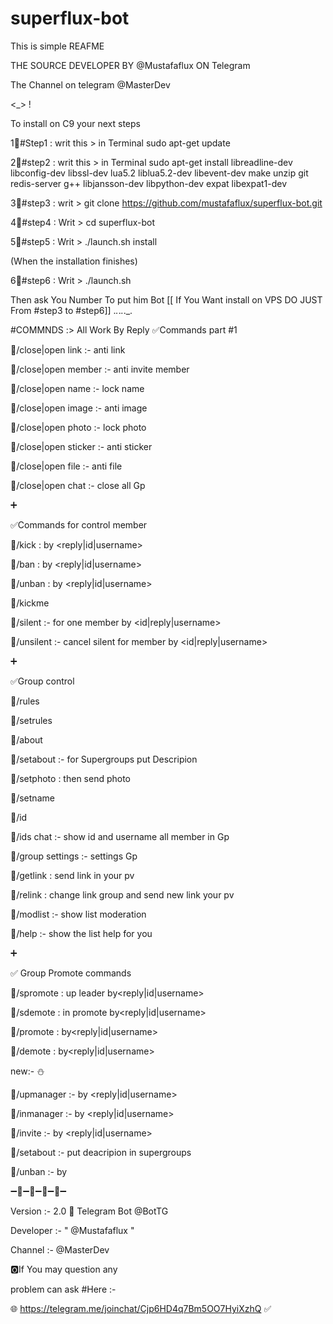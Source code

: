 # superflux-bot

This is simple REAFME

THE SOURCE DEVELOPER BY @Mustafaflux ON Telegram 

The Channel on telegram @MasterDev

<_>
!


To install on C9 your next steps

1⃣#Step1 : writ this > in Terminal 
sudo apt-get update 

2⃣#step2 : writ this > in Terminal 
sudo apt-get install libreadline-dev libconfig-dev libssl-dev lua5.2 liblua5.2-dev libevent-dev make unzip git redis-server g++ libjansson-dev libpython-dev expat libexpat1-dev

3⃣#step3 : writ >
git clone https://github.com/mustafaflux/superflux-bot.git

4⃣#step4 : Writ >
cd superflux-bot

5⃣#step5 : Writ >
./launch.sh install 

(When the installation finishes)

6⃣#step6 : Writ >
./launch.sh 

Then ask You Number To put him Bot
[[ If You Want install on VPS DO JUST From #step3 to #step6]]
._._._._._.


#COMMNDS :> All Work By Reply
‌✅Commands part #1

💭/close|open link :- anti link

💭/close|open member :- anti invite member

💭/close|open name :- lock name

💭/close|open image :- anti image

💭/close|open photo :- lock photo

💭/close|open sticker :- anti sticker

💭/close|open file :- anti file

💭/close|open chat :- close all Gp

➕

✅Commands for control member

💭/kick : by <reply|id|username>

💭/ban : by <reply|id|username>

💭/unban : by <reply|id|username>

💭/kickme

💭/silent :- for one member by <id|reply|username>

💭/unsilent :- cancel silent for member by <id|reply|username> 



➕

✅Group control 

💭/rules

💭/setrules <write rules>

💭/about

💭/setabout <write about> :- for Supergroups put Descripion

💭/setphoto : then send photo

💭/setname <write name>

💭/id

💭/ids chat :- show id and username all member in Gp

💭/group settings :- settings Gp

💭/getlink : send link in your pv

💭/relink <id-chat> : change link group and send new link your pv

💭/modlist :- show list moderation

💭/help :- show the list help for you



➕

✅ Group Promote  commands

💭/spromote : up leader by<reply|id|username> 

💭/sdemote : in promote by<reply|id|username>

💭/promote : by<reply|id|username> 

💭/demote : by<reply|id|username> 

new:- ⛄

💭/upmanager :- by <reply|id|username>

💭/inmanager :- by <reply|id|username>

💭/invite :- by <reply|id|username>

💭/setabout <writ about> :- put deacripion in supergroups

💭/unban :- by <reply> 


➖🔸➖🔹➖🔸➖🔹➖

Version :- 2.0 🌠 Telegram Bot @BotTG

Developer :- " @Mustafaflux "

Channel :- @MasterDev


🅾If You may question any 

problem can ask #Here  :- 

🌐 https://telegram.me/joinchat/Cjp6HD4q7Bm5OO7HyiXzhQ ✅
